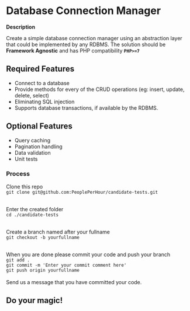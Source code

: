 # Database Connection Manager

**Description**

Create a simple database connection manager using an abstraction layer that could be implemented by any RDBMS.
The solution should be **Framework Agnostic** and has PHP compatibility **`PHP>=7`**
<br />

## Required Features
- Connect to a database
- Provide methods for every of the CRUD operations (eg: insert, update, delete, select)
- Eliminating SQL injection
- Supports database transactions, if available by the RDBMS.

## Optional Features
- Query caching
- Pagination handling
- Data validation
- Unit tests

### Process

Clone this repo<br>
`git clone git@github.com:PeoplePerHour/candidate-tests.git`
<br>
<br>

Enter the created folder<br>
`cd ./candidate-tests`<br>
<br>

Create a branch named after your fullname<br>
`git checkout -b yourfullname`<br>
<br>

When you are done please commit your code and push your branch<br>
`git add .`<br>
`git commit -m 'Enter your commit comment here'`<br>
`git push origin yourfullname`<br>
<br>
Send us a message that you have committed your code.

## Do your magic!
